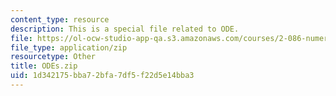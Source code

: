 ```yaml
---
content_type: resource
description: This is a special file related to ODE.
file: https://ol-ocw-studio-app-qa.s3.amazonaws.com/courses/2-086-numerical-computation-for-mechanical-engineers-fall-2014/1d342175bba72bfa7df5f22d5e14bba3_ODEs.zip
file_type: application/zip
resourcetype: Other
title: ODEs.zip
uid: 1d342175-bba7-2bfa-7df5-f22d5e14bba3
---
```

